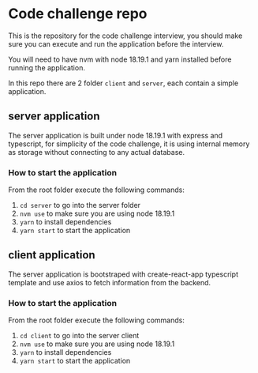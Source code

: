 # Code challenge repo

This is the repository for the code challenge interview, you should make sure you can execute and run the application before the interview.

You will need to have nvm with node 18.19.1 and yarn installed before running the application.

In this repo there are 2 folder `client` and `server`, each contain a simple application.

## server application

The server application is built under node 18.19.1 with express and typescript, for simplicity of the code challenge, it is using internal memory as storage without connecting to any actual database.

### How to start the application

From the root folder execute the following commands:

1. `cd server` to go into the server folder
2. `nvm use` to make sure you are using node 18.19.1
3. `yarn` to install dependencies
4. `yarn start` to start the application

## client application

The server application is bootstraped with create-react-app typescript template and use axios to fetch information from the backend.

### How to start the application

From the root folder execute the following commands:

1. `cd client` to go into the server client
2. `nvm use` to make sure you are using node 18.19.1
3. `yarn` to install dependencies
4. `yarn start` to start the application
